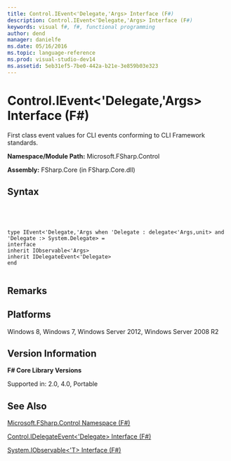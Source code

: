 ```yaml
---
title: Control.IEvent<'Delegate,'Args> Interface (F#)
description: Control.IEvent<'Delegate,'Args> Interface (F#)
keywords: visual f#, f#, functional programming
author: dend
manager: danielfe
ms.date: 05/16/2016
ms.topic: language-reference
ms.prod: visual-studio-dev14
ms.assetid: 5eb31ef5-7be0-442a-b21e-3e859b03e323 
---
```


# Control.IEvent<'Delegate,'Args> Interface (F#)

First class event values for CLI events conforming to CLI Framework standards.

**Namespace/Module Path:** Microsoft.FSharp.Control

**Assembly:** FSharp.Core (in FSharp.Core.dll)


## Syntax



```




type IEvent<'Delegate,'Args when 'Delegate : delegate<'Args,unit> and 'Delegate :> System.Delegate> =
interface
inherit IObservable<'Args>
inherit IDelegateEvent<'Delegate>
end


```





## Remarks

## Platforms
Windows 8, Windows 7, Windows Server 2012, Windows Server 2008 R2


## Version Information
**F# Core Library Versions**

Supported in: 2.0, 4.0, Portable




## See Also
[Microsoft.FSharp.Control Namespace &#40;F&#35;&#41;](Microsoft.FSharp.Control-Namespace-%5BFSharp%5D.md)

[Control.IDelegateEvent&#60;'Delegate&#62; Interface &#40;F&#35;&#41;](Control.IDelegateEvent%5B%27Delegate%5D-Interface-%5BFSharp%5D.md)

[System.IObservable&#60;'T&#62; Interface &#40;F&#35;&#41;](System.IObservable%5B%27T%5D-Interface-%5BFSharp%5D.md)

